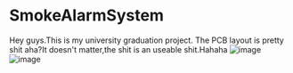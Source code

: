 # SmokeAlarmSystem
Hey guys.This is my university graduation project.
The PCB layout is pretty shit aha?It doesn't matter,the shit is an useable shit.Hahaha
![image](https://github.com/user-attachments/assets/ae08c1b1-a2ee-4c34-981d-b633b888fe35)
![image](https://github.com/user-attachments/assets/87de1680-11f5-40d0-8ffc-12ff33f7cf50)



